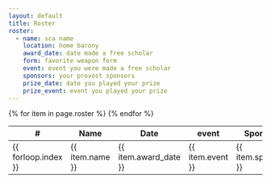 ```yaml
---
layout: default
title: Roster
roster:
  - name: sca name
    location: home barony
    award_date: date made a free scholar
    form: favorite weapon form
    event: event you were made a free scholar
    sponsors: your provost sponsors
    prize_date: date you played your prize
    prize_event: event you played your prize
---
```


<table class="pure-table pure-table-bordered">
<thead>
<tr>
    <th> # </th>
    <th> Name </th>
    <th> Date </th>
    <th> event </th>
    <th> Sponsors </th>
</tr>
</thead>
<tbody>
{% for item in page.roster %}
<tr>
    <td> {{ forloop.index }} </td>
    <td> {{ item.name }}</td>
    <td> {{ item.award_date }} </td>
    <td> {{ item.event }} </td>
    <td> {{ item.sponsors }} </td>
</tr>
{% endfor %}
</tbody>
</table>
